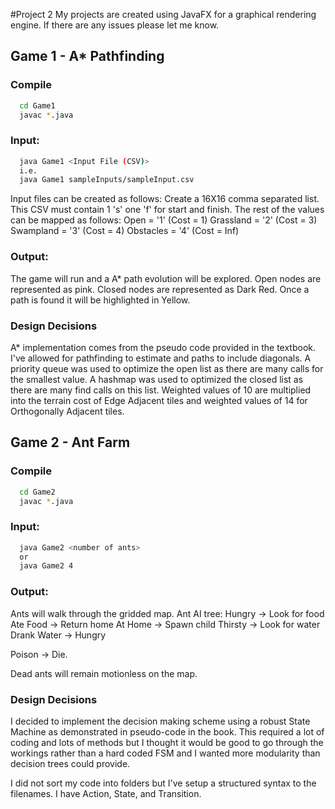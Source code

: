 #Project 2 
My projects are created using JavaFX for a graphical rendering engine. If there are any issues please let me know.

## Game 1 - A* Pathfinding

### Compile
```bash
  cd Game1
  javac *.java
```
### Input:
```bash
  java Game1 <Input File (CSV)>
  i.e.
  java Game1 sampleInputs/sampleInput.csv
```
Input files can be created as follows:
Create a 16X16 comma separated list.
This CSV must contain 1 's' one 'f' for start and finish.
The rest of the values can be mapped as follows:
Open      = '1' (Cost = 1)
Grassland = '2' (Cost = 3)
Swampland = '3' (Cost = 4)
Obstacles = '4' (Cost = Inf)

### Output: 
The game will run and a A* path evolution will be explored. Open nodes are represented as pink. Closed nodes are represented as Dark Red. Once a path is found it will be highlighted in Yellow.

### Design Decisions
A* implementation comes from the pseudo code provided in the textbook. I've allowed for pathfinding to estimate and paths to include diagonals.
A priority queue was used to optimize the open list as there are many calls for the smallest value.
A hashmap was used to optimized the closed list as there are many find calls on this list.
Weighted values of 10 are multiplied into the terrain cost of Edge Adjacent tiles and weighted values of 14 for Orthogonally Adjacent tiles.

## Game 2 - Ant Farm
### Compile
```bash
  cd Game2
  javac *.java
```
### Input:
```bash
  java Game2 <number of ants>
  or 
  java Game2 4
```

### Output:
Ants will walk through the gridded map.
Ant AI tree:
  Hungry -> Look for food
  Ate Food -> Return home
  At Home -> Spawn child
  Thirsty -> Look for water
  Drank Water -> Hungry

  Poison -> Die.

Dead ants will remain motionless on the map.

### Design Decisions
I decided to implement the decision making scheme using a robust State Machine as demonstrated in pseudo-code in the book. This required a lot of coding and lots of methods but I thought it would be good to go through the workings rather than a hard coded FSM and I wanted more modularity than decision trees could provide.

I did not sort my code into folders but I've setup a structured syntax to the filenames. I have Action<Desc>, State<Desc>, and Transition<Desc>.
